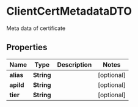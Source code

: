 

# ClientCertMetadataDTO

Meta data of certificate
## Properties

Name | Type | Description | Notes
------------ | ------------- | ------------- | -------------
**alias** | **String** |  |  [optional]
**apiId** | **String** |  |  [optional]
**tier** | **String** |  |  [optional]




